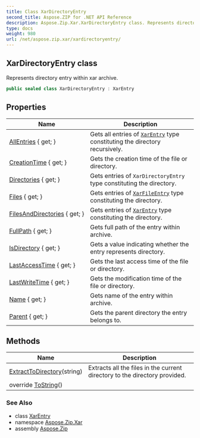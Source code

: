 ```yaml
---
title: Class XarDirectoryEntry
second_title: Aspose.ZIP for .NET API Reference
description: Aspose.Zip.Xar.XarDirectoryEntry class. Represents directory entry within xar archive
type: docs
weight: 980
url: /net/aspose.zip.xar/xardirectoryentry/
---
```

## XarDirectoryEntry class

Represents directory entry within xar archive.

```csharp
public sealed class XarDirectoryEntry : XarEntry
```

## Properties

| Name | Description |
| --- | --- |
| [AllEntries](../../aspose.zip.xar/xardirectoryentry/allentries/) { get; } | Gets all entries of [`XarEntry`](../xarentry/) type constituting the directory recursively. |
| [CreationTime](../../aspose.zip.xar/xarentry/creationtime/) { get; } | Gets the creation time of the file or directory. |
| [Directories](../../aspose.zip.xar/xardirectoryentry/directories/) { get; } | Gets entries of `XarDirectoryEntry` type constituting the directory. |
| [Files](../../aspose.zip.xar/xardirectoryentry/files/) { get; } | Gets entries of [`XarFileEntry`](../xarfileentry/) type constituting the directory. |
| [FilesAndDirectories](../../aspose.zip.xar/xardirectoryentry/filesanddirectories/) { get; } | Gets entries of [`XarEntry`](../xarentry/) type constituting the directory. |
| [FullPath](../../aspose.zip.xar/xarentry/fullpath/) { get; } | Gets full path of the entry within archive. |
| [IsDirectory](../../aspose.zip.xar/xarentry/isdirectory/) { get; } | Gets a value indicating whether the entry represents directory. |
| [LastAccessTime](../../aspose.zip.xar/xarentry/lastaccesstime/) { get; } | Gets the last access time of the file or directory. |
| [LastWriteTime](../../aspose.zip.xar/xarentry/lastwritetime/) { get; } | Gets the modification time of the file or directory. |
| [Name](../../aspose.zip.xar/xarentry/name/) { get; } | Gets name of the entry within archive. |
| [Parent](../../aspose.zip.xar/xarentry/parent/) { get; } | Gets the parent directory the entry belongs to. |

## Methods

| Name | Description |
| --- | --- |
| [ExtractToDirectory](../../aspose.zip.xar/xardirectoryentry/extracttodirectory/)(string) | Extracts all the files in the current directory to the directory provided. |
| override [ToString](../../aspose.zip.xar/xarentry/tostring/)() |  |

### See Also

* class [XarEntry](../xarentry/)
* namespace [Aspose.Zip.Xar](../../aspose.zip.xar/)
* assembly [Aspose.Zip](../../)


